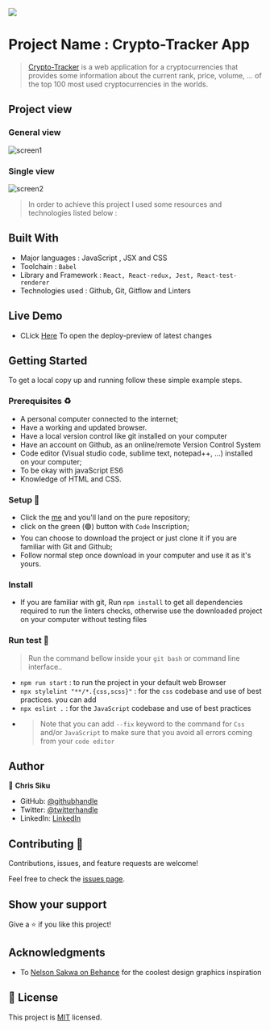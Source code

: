 ![](https://img.shields.io/badge/Microverse-blueviolet)

# Project Name :  Crypto-Tracker App

>[Crypto-Tracker](https://space-x-traveler.netlify.app/) is a web application for a cryptocurrencies that provides some information about the current rank, price, volume, ... of the top 100 most used cryptocurrencies in the worlds.
>
>
 ## Project view
 ### General view 
![screen1](https://user-images.githubusercontent.com/101924220/181049305-77fc2715-7050-4762-bccc-15337ade0e50.png)
### Single view
![screen2](https://user-images.githubusercontent.com/101924220/181049337-1535a4fa-fb94-4370-b028-27e2dd845567.png)

> In order to achieve this project I used some resources and technologies listed below :
## Built With

- Major languages : JavaScript , JSX and CSS
- Toolchain : `Babel`
- Library and Framework : `React, React-redux, Jest, React-test-renderer`
- Technologies used : Github, Git, Gitflow and Linters

## Live Demo

<!-- - Click [Here](https://space-x-traveler.netlify.app/) To open the live demo -->
- CLick [Here](https://deploy-preview-39--space-x-traveler.netlify.app/) To open the deploy-preview of latest changes

## Getting Started

To get a local copy up and running follow these simple example steps.

### Prerequisites ♻️

- A personal computer connected to the internet;
- Have a working and updated browser.
- Have a local version control like git installed on your computer
- Have an account on Github, as an online/remote Version Control System
- Code editor (Visual studio code, sublime text, notepad++, ...) installed on your computer;
- To be okay with javaScript ES6
- Knowledge of HTML and CSS.

### Setup 🎰

- Click the [me](https://github.com/Chrissiku/Crypto-Tracker) and you'll land on the pure repository;
- click on the green (🟢) button with `Code` Inscription;
- You can choose to download the project or just clone it if you are familiar with Git and Github;
- Follow normal step once download in your computer and use it as it's yours.

### Install

- If you are familiar with git, Run `npm install` to get all dependencies required to run the linters checks, otherwise use the downloaded project on your computer without testing files

### Run test 🧪

> Run the command bellow inside your `git bash` or command line interface..

- `npm run start` : to run the project in your default web Browser
- `npx stylelint "**/*.{css,scss}"` : for the `css` codebase and use of best practices. you can add
- `npx eslint .` : for the `JavaScript` codebase and use of best practices
- > Note that you can add `--fix` keyword to the command for `Css` and/or `JavaScript` to make sure that you avoid all errors coming from your `code editor`

## Author

👤 **Chris Siku**

- GitHub: [@githubhandle](https://github.com/Chrissiku)
- Twitter: [@twitterhandle](https://twitter.com/christian_siku)
- LinkedIn: [LinkedIn](https://www.linkedin.com/in/chris-siku-4bb53b232/)

## Contributing 🤝 

Contributions, issues, and feature requests are welcome!

Feel free to check the [issues page](../../issues/).

## Show your support

Give a ⭐️ if you like this project!

## Acknowledgments

- To [Nelson Sakwa on Behance](https://www.behance.net/sakwadesignstudio) for the coolest design graphics inspiration

## 📝 License

This project is [MIT](./MIT.md) licensed.

